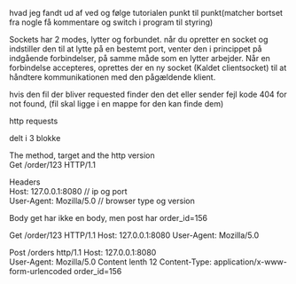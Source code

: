 hvad jeg fandt ud af ved og følge tutorialen punkt til punkt(matcher bortset fra nogle få kommentare og switch i program til styring)

Sockets har 2 modes, lytter og forbundet. 
når du opretter en socket og indstiller den til at lytte på en bestemt port, venter den i princippet på indgående forbindelser, på samme måde som en lytter arbejder. 
Når en forbindelse accepteres, oprettes der en ny socket (Kaldet clientsocket) til at håndtere kommunikationen med den pågældende klient.

hvis den fil der bliver requested finder den det eller sender fejl kode 404 for not found, (fil skal ligge i en mappe for den kan finde dem)

http requests

delt i 3 blokke

The method, target and the http version                              
Get /order/123 HTTP/1.1                                                  
                                                                     
Headers                                                                                     
Host: 127.0.0.1:8080 // ip og port                                                          
User-Agent: Mozilla/5.0 // browser type og version                                          
 
Body
get har ikke en body, men post har order_id=156
                                                          
Get /order/123 HTTP/1.1
Host: 127.0.0.1:8080
User-Agent: Mozilla/5.0

Post /orders http/1.1
Host: 127.0.0.1:8080	
User-Agent: Mozilla/5.0
Content lenth 12
Content-Type: application/x-www-form-urlencoded
order_id=156
